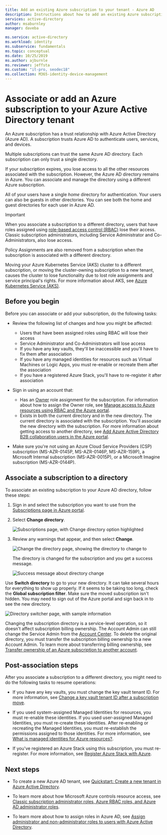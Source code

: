 ```yaml
---
title: Add an existing Azure subscription to your tenant - Azure AD
description: Instructions about how to add an existing Azure subscription to your Azure Active Directory tenant.
services: active-directory
author: msaburnley
manager: daveba

ms.service: active-directory
ms.workload: identity
ms.subservice: fundamentals
ms.topic: conceptual
ms.date: 10/25/2019
ms.author: ajburnle
ms.reviewer: jeffsta
ms.custom: "it-pro, seodec18"
ms.collection: M365-identity-device-management
---
```


# Associate or add an Azure subscription to your Azure Active Directory tenant

An Azure subscription has a trust relationship with Azure Active Directory (Azure AD). A subscription trusts Azure AD to authenticate users, services, and devices.

Multiple subscriptions can trust the same Azure AD directory. Each subscription can only trust a single directory.

If your subscription expires, you lose access to all the other resources associated with the subscription. However, the Azure AD directory remains in Azure. You can associate and manage the directory using a different Azure subscription.

All of your users have a single *home* directory for authentication. Your users can also be guests in other directories. You can see both the home and guest directories for each user in Azure AD.

> [!Important]
> When you associate a subscription to a different directory, users that have roles assigned using [role-based access control (RBAC)](../../role-based-access-control/role-assignments-portal.md) lose their access. Classic subscription administrators, including Service Administrator and Co-Administrators, also lose access.
>
> Policy Assignments are also removed from a subscription when the subscription is associated with a different directory.
>
> Moving your Azure Kubernetes Service (AKS) cluster to a different subscription, or moving the cluster-owning subscription to a new tenant, causes the cluster to lose functionality due to lost role assignments and service principal's rights. For more information about AKS, see [Azure Kubernetes Service (AKS)](https://docs.microsoft.com/azure/aks/).


## Before you begin

Before you can associate or add your subscription, do the following tasks:

- Review the following list of changes and how you might be affected:

  - Users that have been assigned roles using RBAC will lose their access
  - Service Administrator and Co-Administrators will lose access
  - If you have any key vaults, they'll be inaccessible and you'll have to fix them after association
  - If you have any managed identities for resources such as Virtual Machines or Logic Apps, you must re-enable or recreate them after the association
  - If you have a registered Azure Stack, you'll have to re-register it after association

- Sign in using an account that:

  - Has an [Owner](../../role-based-access-control/built-in-roles.md#owner) role assignment for the subscription. For information about how to assign the Owner role, see [Manage access to Azure resources using RBAC and the Azure portal](../../role-based-access-control/role-assignments-portal.md).
  - Exists in both the current directory and in the new directory. The current directory is associated with the subscription. You'll associate the new directory with the subscription. For more information about getting access to another directory, see [Add Azure Active Directory B2B collaboration users in the Azure portal](../b2b/add-users-administrator.md).

- Make sure you're not using an Azure Cloud Service Providers (CSP) subscription (MS-AZR-0145P, MS-AZR-0146P, MS-AZR-159P), a Microsoft Internal subscription (MS-AZR-0015P), or a Microsoft Imagine subscription (MS-AZR-0144P).

## Associate a subscription to a directory<a name="to-associate-an-existing-subscription-to-your-azure-ad-directory"></a>

To associate an existing subscription to your Azure AD directory, follow these steps:

1. Sign in and select the subscription you want to use from the [Subscriptions page in Azure portal](https://portal.azure.com/#blade/Microsoft_Azure_Billing/SubscriptionsBlade).

1. Select **Change directory**.

    ![Subscriptions page, with Change directory option highlighted](media/active-directory-how-subscriptions-associated-directory/change-directory-in-azure-subscriptions.png)

1. Review any warnings that appear, and then select **Change**.

    ![Change the directory page, showing the directory to change to](media/active-directory-how-subscriptions-associated-directory/edit-directory-ui.png)

    The directory is changed for the subscription and you get a success message.

    ![Success message about directory change](media/active-directory-how-subscriptions-associated-directory/edit-directory-success.png)

Use **Switch directory** to go to your new directory. It can take several hours for everything to show up properly. If it seems to be taking too long, check the **Global subscription filter**. Make sure the moved subscription isn't hidden. You may need to sign out of the Azure portal and sign back in to see the new directory.

![Directory switcher page, with sample information](media/active-directory-how-subscriptions-associated-directory/directory-switcher.png)

Changing the subscription directory is a service-level operation, so it doesn't affect subscription billing ownership. The Account Admin can still change the Service Admin from the [Account Center](https://account.azure.com/subscriptions). To delete the original directory, you must transfer the subscription billing ownership to a new Account Admin. To learn more about transferring billing ownership, see [Transfer ownership of an Azure subscription to another account](../../cost-management-billing/manage/billing-subscription-transfer.md).

## Post-association steps

After you associate a subscription to a different directory, you might need to do the following tasks to resume operations:

- If you have any key vaults, you must change the key vault tenant ID. For more information, see [Change a key vault tenant ID after a subscription move](../../key-vault/key-vault-subscription-move-fix.md).

- If you used system-assigned Managed Identities for resources, you must re-enable these identities. If you used user-assigned Managed Identities, you must re-create these identities. After re-enabling or recreating the Managed Identities, you must re-establish the permissions assigned to those identities. For more information, see [What is managed identities for Azure resources?](../managed-identities-azure-resources/overview.md).

- If you've registered an Azure Stack using this subscription, you must re-register. For more information, see [Register Azure Stack with Azure](/azure-stack/operator/azure-stack-registration).

## Next steps

- To create a new Azure AD tenant, see [Quickstart: Create a new tenant in Azure Active Directory](active-directory-access-create-new-tenant.md).

- To learn more about how Microsoft Azure controls resource access, see [Classic subscription administrator roles, Azure RBAC roles, and Azure AD administrator roles](../../role-based-access-control/rbac-and-directory-admin-roles.md).

- To learn more about how to assign roles in Azure AD, see [Assign administrator and non-administrator roles to users with Azure Active Directory](active-directory-users-assign-role-azure-portal.md).
